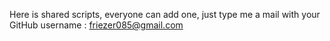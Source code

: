 Here is shared scripts, everyone can add one, just type me a mail with your GitHub username : friezer085@gmail.com
